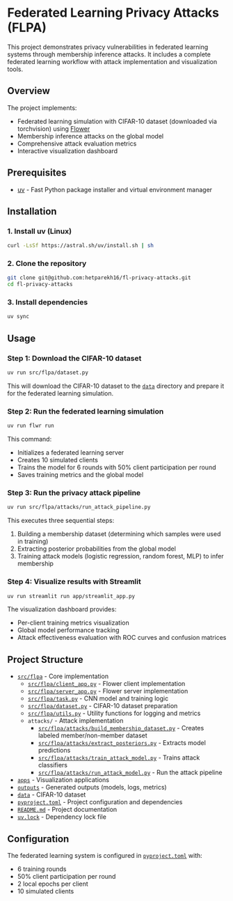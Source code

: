 # Federated Learning Privacy Attacks (FLPA)

This project demonstrates privacy vulnerabilities in federated learning systems through membership inference attacks. It includes a complete federated learning workflow with attack implementation and visualization tools.

## Overview

The project implements:
- Federated learning simulation with CIFAR-10 dataset (downloaded via torchvision) using [Flower](https://flower.dev/)
- Membership inference attacks on the global model
- Comprehensive attack evaluation metrics
- Interactive visualization dashboard

## Prerequisites

- [uv](https://github.com/astral-sh/uv) - Fast Python package installer and virtual environment manager

## Installation

### 1. Install uv (Linux)

```bash
curl -LsSf https://astral.sh/uv/install.sh | sh
```

### 2. Clone the repository

```bash
git clone git@github.com:hetparekh16/fl-privacy-attacks.git
cd fl-privacy-attacks
```

### 3. Install dependencies

```bash
uv sync
```

## Usage

### Step 1: Download the CIFAR-10 dataset

```bash
uv run src/flpa/dataset.py
```

This will download the CIFAR-10 dataset to the [`data`](data) directory and prepare it for the federated learning simulation.

### Step 2: Run the federated learning simulation

```bash
uv run flwr run
```

This command:
- Initializes a federated learning server
- Creates 10 simulated clients
- Trains the model for 6 rounds with 50% client participation per round
- Saves training metrics and the global model

### Step 3: Run the privacy attack pipeline

```bash
uv run src/flpa/attacks/run_attack_pipeline.py
```

This executes three sequential steps:
1. Building a membership dataset (determining which samples were used in training)
2. Extracting posterior probabilities from the global model
3. Training attack models (logistic regression, random forest, MLP) to infer membership

### Step 4: Visualize results with Streamlit

```bash
uv run streamlit run app/streamlit_app.py
```

The visualization dashboard provides:
- Per-client training metrics visualization
- Global model performance tracking
- Attack effectiveness evaluation with ROC curves and confusion matrices

## Project Structure

- [`src/flpa`](src/flpa) - Core implementation
  - [`src/flpa/client_app.py`](src/flpa/client_app.py) - Flower client implementation
  - [`src/flpa/server_app.py`](src/flpa/server_app.py) - Flower server implementation
  - [`src/flpa/task.py`](src/flpa/task.py) - CNN model and training logic
  - [`src/flpa/dataset.py`](src/flpa/dataset.py) - CIFAR-10 dataset preparation
  - [`src/flpa/utils.py`](src/flpa/utils.py) - Utility functions for logging and metrics
  - `attacks/` - Attack implementation
    - [`src/flpa/attacks/build_membership_dataset.py`](src/flpa/attacks/build_membership_dataset.py) - Creates labeled member/non-member dataset
    - [`src/flpa/attacks/extract_posteriors.py`](src/flpa/attacks/extract_posteriors.py) - Extracts model predictions
    - [`src/flpa/attacks/train_attack_model.py`](src/flpa/attacks/train_attack_model.py) - Trains attack classifiers
    - [`src/flpa/attacks/run_attack_model.py`](src/flpa/attacks/run_attack_model.py) - Run the attack pipeline
- [`apps`](apps) - Visualization applications
- [`outputs`](outputs) - Generated outputs (models, logs, metrics)
- [`data`](data) - CIFAR-10 dataset
- [`pyproject.toml`](pyproject.toml) - Project configuration and dependencies
- [`README.md`](README.md) - Project documentation
- [`uv.lock`](uv.lock) - Dependency lock file

## Configuration

The federated learning system is configured in [`pyproject.toml`](pyproject.toml) with:
- 6 training rounds
- 50% client participation per round
- 2 local epochs per client
- 10 simulated clients

